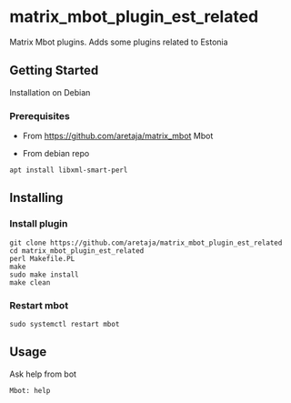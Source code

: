 # matrix_mbot_plugin_est_related
Matrix Mbot plugins. Adds some plugins related to Estonia

## Getting Started
Installation on Debian

### Prerequisites
* From https://github.com/aretaja/matrix_mbot
Mbot

* From debian repo
```
apt install libxml-smart-perl
```
## Installing
### Install plugin
```
git clone https://github.com/aretaja/matrix_mbot_plugin_est_related
cd matrix_mbot_plugin_est_related
perl Makefile.PL
make
sudo make install
make clean
```

### Restart mbot
```
sudo systemctl restart mbot
```

## Usage
Ask help from bot
```
Mbot: help
```
